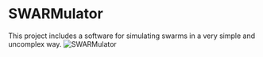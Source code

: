 # SWARMulator
This project includes a software for simulating swarms in a very simple and uncomplex way.
![SWARMulator](http://logilutions.de/SWARMulator/SWARMulator_1.PNG)
